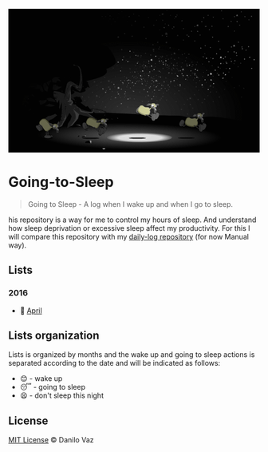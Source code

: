 ![Going-to-Sleep cover](https://raw.githubusercontent.com/danilovaz/Going-to-Sleep/master/logo.gif)

# Going-to-Sleep
> Going to Sleep - A log when I wake up and when I go to sleep.

his repository is a way for me to control my hours of sleep. And understand how sleep deprivation or excessive sleep affect my productivity. For this I will compare this repository with my [daily-log repository](https://github.com/danilovaz/dailylog) (for now Manual way).

## Lists

### 2016

* :calendar: [April](https://github.com/danilovaz/Going-to-Sleep/blob/master/2016/april.md)

## Lists organization

Lists is organized by months and the wake up and going to sleep actions is separated according to the date and will be indicated as follows:

- :blush: - wake up
- :sleeping: - going to sleep
- :tired_face: - don't sleep this night

## License

[MIT License](http://danilovaz.mit-license.org/) © Danilo Vaz